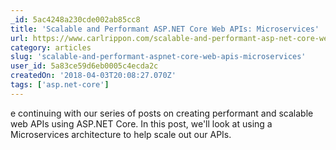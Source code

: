 ```yaml
---
_id: 5ac4248a230cde002ab85cc8
title: 'Scalable and Performant ASP.NET Core Web APIs: Microservices'
url: https://www.carlrippon.com/scalable-and-performant-asp-net-core-web-apis-microservices/
category: articles
slug: 'scalable-and-performant-aspnet-core-web-apis-microservices'
user_id: 5a83ce59d6eb0005c4ecda2c
createdOn: '2018-04-03T20:08:27.070Z'
tags: ['asp.net-core']
---
```


e continuing with our series of posts on creating performant and scalable web APIs using ASP.NET Core. In this post, we'll look at using a Microservices architecture to help scale out our APIs.

